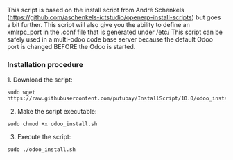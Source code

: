 This script is based on the install script from André Schenkels (https://github.com/aschenkels-ictstudio/openerp-install-scripts)
but goes a bit further. This script will also give you the ability to define an xmlrpc_port in the .conf file that is generated under /etc/
This script can be safely used in a multi-odoo code base server because the default Odoo port is changed BEFORE the Odoo is started.

<h3>Installation procedure</h3>
1. Download the script:

```
sudo wget https://raw.githubusercontent.com/putubay/InstallScript/10.0/odoo_install.sh
```
2. Make the script executable:
```
sudo chmod +x odoo_install.sh
```
3. Execute the script:
```
sudo ./odoo_install.sh
```
